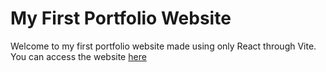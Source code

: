 # My First Portfolio Website

Welcome to my first portfolio website made using only React through Vite. You can access the website [here](https://portfolio-website-henna-three.vercel.app)
